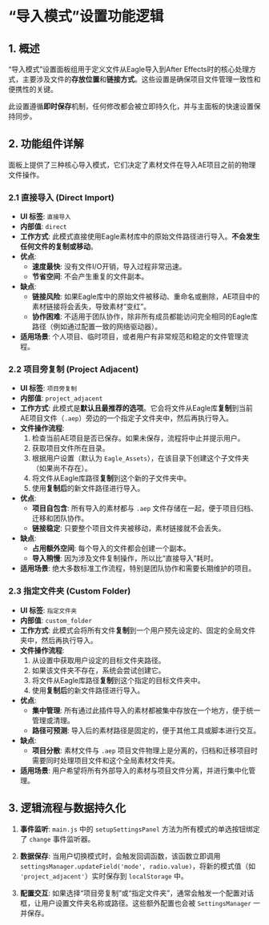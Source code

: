 # “导入模式”设置功能逻辑

## 1. 概述

“导入模式”设置面板组用于定义文件从Eagle导入到After Effects时的核心处理方式，主要涉及文件的**存放位置**和**链接方式**。这些设置是确保项目文件管理一致性和便携性的关键。

此设置遵循**即时保存**机制，任何修改都会被立即持久化，并与主面板的快速设置保持同步。

## 2. 功能组件详解

面板上提供了三种核心导入模式，它们决定了素材文件在导入AE项目之前的物理文件操作。

### 2.1 直接导入 (Direct Import)

- **UI 标签**: `直接导入`
- **内部值**: `direct`
- **工作方式**: 此模式直接使用Eagle素材库中的原始文件路径进行导入。**不会发生任何文件的复制或移动**。
- **优点**:
    - **速度最快**: 没有文件I/O开销，导入过程非常迅速。
    - **节省空间**: 不会产生重复的文件副本。
- **缺点**:
    - **链接风险**: 如果Eagle库中的原始文件被移动、重命名或删除，AE项目中的素材链接将会丢失，导致素材“变红”。
    - **协作困难**: 不适用于团队协作，除非所有成员都能访问完全相同的Eagle库路径（例如通过配置一致的网络驱动器）。
- **适用场景**: 个人项目、临时项目，或者用户有非常规范和稳定的文件管理流程。

### 2.2 项目旁复制 (Project Adjacent)

- **UI 标签**: `项目旁复制`
- **内部值**: `project_adjacent`
- **工作方式**: 此模式是**默认且最推荐的选项**。它会将文件从Eagle库**复制**到当前AE项目文件（`.aep`）旁边的一个指定子文件夹中，然后再执行导入。
- **文件操作流程**:
    1.  检查当前AE项目是否已保存。如果未保存，流程将中止并提示用户。
    2.  获取项目文件所在目录。
    3.  根据用户设置（默认为 `Eagle_Assets`），在该目录下创建这个子文件夹（如果尚不存在）。
    4.  将文件从Eagle库路径**复制**到这个新的子文件夹中。
    5.  使用**复制后**的新文件路径进行导入。
- **优点**:
    - **项目自包含**: 所有导入的素材都与 `.aep` 文件存储在一起，便于项目归档、迁移和团队协作。
    - **链接稳定**: 只要整个项目文件夹被移动，素材链接就不会丢失。
- **缺点**:
    - **占用额外空间**: 每个导入的文件都会创建一个副本。
    - **导入稍慢**: 因为涉及文件复制操作，所以比“直接导入”耗时。
- **适用场景**: 绝大多数标准工作流程，特别是团队协作和需要长期维护的项目。

### 2.3 指定文件夹 (Custom Folder)

- **UI 标签**: `指定文件夹`
- **内部值**: `custom_folder`
- **工作方式**: 此模式会将所有文件**复制**到一个用户预先设定的、固定的全局文件夹中，然后再执行导入。
- **文件操作流程**:
    1.  从设置中获取用户设定的目标文件夹路径。
    2.  如果该文件夹不存在，系统会尝试创建它。
    3.  将文件从Eagle库路径**复制**到这个指定的目标文件夹中。
    4.  使用**复制后**的新文件路径进行导入。
- **优点**:
    - **集中管理**: 所有通过此插件导入的素材都被集中存放在一个地方，便于统一管理或清理。
    - **路径可预测**: 导入后的素材路径是固定的，便于其他工具或脚本进行交互。
- **缺点**:
    - **项目分散**: 素材文件与 `.aep` 项目文件物理上是分离的，归档和迁移项目时需要同时处理项目文件和这个全局素材文件夹。
- **适用场景**: 用户希望将所有外部导入的素材与项目文件分离，并进行集中化管理。

## 3. 逻辑流程与数据持久化

1.  **事件监听**: `main.js` 中的 `setupSettingsPanel` 方法为所有模式的单选按钮绑定了 `change` 事件监听器。

2.  **数据保存**: 当用户切换模式时，会触发回调函数，该函数立即调用 `settingsManager.updateField('mode', radio.value)`，将新的模式值（如 `'project_adjacent'`）实时保存到 `localStorage` 中。

3.  **配置交互**: 如果选择“项目旁复制”或“指定文件夹”，通常会触发一个配置对话框，让用户设置文件夹名称或路径。这些额外配置也会被 `SettingsManager` 一并保存。
